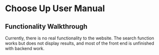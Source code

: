 # Choose Up User Manual
## Functionality Walkthrough

Currently, there is no real functionality to the website. The search function works but does not display results, and most of the front end is unfinished with backend work. 
